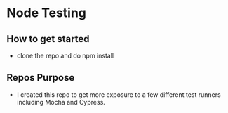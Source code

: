 # Node Testing

## How to get started

- clone the repo and do npm install

## Repos Purpose

- I created this repo to get more exposure to a few different test runners including Mocha and Cypress.
